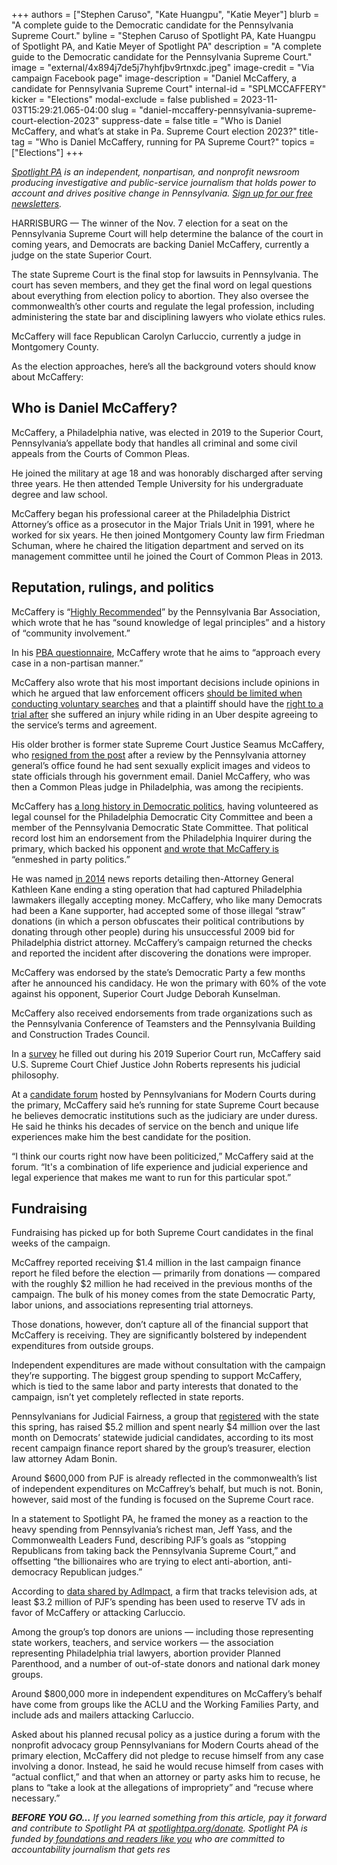 +++
authors = ["Stephen Caruso", "Kate Huangpu", "Katie Meyer"]
blurb = "A complete guide to the Democratic candidate for the Pennsylvania Supreme Court."
byline = "Stephen Caruso of Spotlight PA, Kate Huangpu of Spotlight PA, and Katie Meyer of Spotlight PA"
description = "A complete guide to the Democratic candidate for the Pennsylvania Supreme Court."
image = "external/4x894j7de5j7hyhfjbv9rtnxdc.jpeg"
image-credit = "Via campaign Facebook page"
image-description = "Daniel McCaffery, a candidate for Pennsylvania Supreme Court"
internal-id = "SPLMCCAFFERY"
kicker = "Elections"
modal-exclude = false
published = 2023-11-03T15:29:21.065-04:00
slug = "daniel-mccaffery-pennsylvania-supreme-court-election-2023"
suppress-date = false
title = "Who is Daniel McCaffery, and what’s at stake in Pa. Supreme Court election 2023?"
title-tag = "Who is Daniel McCaffery, running for PA Supreme Court?"
topics = ["Elections"]
+++

<a href="https://www.spotlightpa.org/"><em>Spotlight PA</em></a><em> is an independent, nonpartisan, and nonprofit newsroom producing investigative and public-service journalism that holds power to account and drives positive change in Pennsylvania. </em><a href="https://www.spotlightpa.org/newsletters"><em>Sign up for our free newsletters</em></a><em>.</em>

HARRISBURG — The winner of the Nov. 7 election for a seat on the Pennsylvania Supreme Court will help determine the balance of the court in coming years, and Democrats are backing Daniel McCaffery, currently a judge on the state Superior Court.

The state Supreme Court is the final stop for lawsuits in Pennsylvania. The court has seven members, and they get the final word on legal questions about everything from election policy to abortion. They also oversee the commonwealth’s other courts and regulate the legal profession, including administering the state bar and disciplining lawyers who violate ethics rules.

McCaffery will face Republican Carolyn Carluccio, currently a judge in Montgomery County.

As the election approaches, here’s all the background voters should know about McCaffery:

<script src="https://www.spotlightpa.org/embed.js" async></script><div data-spl-embed-version="1" data-spl-src="https://www.spotlightpa.org/embeds/newsletter/"></div>

## Who is Daniel McCaffery?

McCaffery, a Philadelphia native, was elected in 2019 to the Superior Court, Pennsylvania’s appellate body that handles all criminal and some civil appeals from the Courts of Common Pleas.

He joined the military at age 18 and was honorably discharged after serving three years. He then attended Temple University for his undergraduate degree and law school.

McCaffery began his professional career at the Philadelphia District Attorney’s office as a prosecutor in the Major Trials Unit in 1991, where he worked for six years. He then joined Montgomery County law firm Friedman Schuman, where he chaired the litigation department and served on its management committee until he joined the Court of Common Pleas in 2013.

## Reputation, rulings, and politics

McCaffery is “<a href="https://www.pabar.org/site/For-Lawyers/Committees-Commissions/Judicial-Evaluation/Resources/JEC-Ratings/2023/Supreme-Court">Highly Recommended</a>” by the Pennsylvania Bar Association, which wrote that he has “sound knowledge of legal principles” and a history of “community involvement.”

In his <a href="https://web.archive.org/20230314063935/https://www.pabar.org/public/news%20releases/23jec/DanielMcCafferySupreme.pdf">PBA questionnaire</a>, McCaffery wrote that he aims to “approach every case in a non-partisan manner.”

McCaffery also wrote that his most important decisions include opinions in which he argued that law enforcement officers <a href="https://casetext.com/case/commonwealth-v-anderson-282">should be limited when conducting voluntary searches</a> and that a plaintiff should have the <a href="https://casetext.com/case/chilutti-v-uber-techs-1">right to a trial after</a> she suffered an injury while riding in an Uber despite agreeing to the service’s terms and agreement.

His older brother is former state Supreme Court Justice Seamus McCaffery, who <a href="https://www.pennlive.com/midstate/2014/10/the_fight_over_for_suspended_p.html">resigned from the post</a> after a review by the Pennsylvania attorney general’s office found he had sent sexually explicit images and videos to state officials through his government email. Daniel McCaffery, who was then a Common Pleas judge in Philadelphia, was among the recipients.

McCaffery has <a href="https://judgemccaffery.com/about/">a long history in Democratic politics</a>, having volunteered as legal counsel for the Philadelphia Democratic City Committee and been a member of the Pennsylvania Democratic State Committee. That political record lost him an endorsement from the Philadelphia Inquirer during the primary, which backed his opponent <a href="https://www.inquirer.com/opinion/editorials/deborah-kunselman-carolyn-carluccio-supreme-court-judicial-endorsement-20230512.html">and wrote that McCaffery is</a> “enmeshed in party politics.”

He was named <a href="https://www.inquirer.com/philly/news/20140316_Kane_shut_down_sting_that_snared_Phila__officials.html">in 2014</a> news reports detailing then-Attorney General Kathleen Kane ending a sting operation that had captured Philadelphia lawmakers illegally accepting money. McCaffery, who like many Democrats had been a Kane supporter, had accepted some of those illegal “straw” donations (in which a person obfuscates their political contributions by donating through other people) during his unsuccessful 2009 bid for Philadelphia district attorney. McCaffery’s campaign returned the checks and reported the incident after discovering the donations were improper.

McCaffery was endorsed by the state’s Democratic Party a few months after he announced his candidacy. He won the primary with 60% of the vote against his opponent, Superior Court Judge Deborah Kunselman.

McCaffery also received endorsements from trade organizations such as the Pennsylvania Conference of Teamsters and the Pennsylvania Building and Construction Trades Council.

In a <a href="https://pafamily.org/wp-content/uploads/2019/04/McCaffery_Daniel-Superior-Ct.pdf">survey</a> he filled out during his 2019 Superior Court run, McCaffery said U.S. Supreme Court Chief Justice John Roberts represents his judicial philosophy.

At a <a href="https://www.youtube.com/watch?v=102cYmo_GUM">candidate forum</a> hosted by Pennsylvanians for Modern Courts during the primary, McCaffery said he’s running for state Supreme Court because he believes democratic institutions such as the judiciary are under duress. He said he thinks his decades of service on the bench and unique life experiences make him the best candidate for the position.

“I think our courts right now have been politicized,” McCaffery said at the forum. “It&#39;s a combination of life experience and judicial experience and legal experience that makes me want to run for this particular spot.”

## Fundraising

Fundraising has picked up for both Supreme Court candidates in the final weeks of the campaign.

McCaffrey reported receiving $1.4 million in the last campaign finance report he filed before the election — primarily from donations — compared with the roughly $2 million he had received in the previous months of the campaign. The bulk of his money comes from the state Democratic Party, labor unions, and associations representing trial attorneys.

Those donations, however, don’t capture all of the financial support that McCaffery is receiving. They are significantly bolstered by independent expenditures from outside groups.

Independent expenditures are made without consultation with the campaign they’re supporting. The biggest group spending to support McCaffery, which is tied to the same labor and party interests that donated to the campaign, isn’t yet completely reflected in state reports.

Pennsylvanians for Judicial Fairness, a group that <a href="https://www.pavoterservices.pa.gov/ElectionInfo/CommitteeInfo.aspx?ID=21120">registered</a> with the state this spring, has raised $5.2 million and spent nearly $4 million over the last month on Democrats’ statewide judicial candidates, according to its most recent campaign finance report shared by the group’s treasurer, election law attorney Adam Bonin.

Around $600,000 from PJF is already reflected in the commonwealth’s list of independent expenditures on McCaffrey’s behalf, but much is not. Bonin, however, said most of the funding is focused on the Supreme Court race.

In a statement to Spotlight PA, he framed the money as a reaction to the heavy spending from Pennsylvania’s richest man, Jeff Yass, and the Commonwealth Leaders Fund, describing PJF’s goals as “stopping Republicans from taking back the Pennsylvania Supreme Court,” and offsetting “the billionaires who are trying to elect anti-abortion, anti-democracy Republican judges.”

<script src="https://www.spotlightpa.org/embed.js" async></script><div data-spl-embed-version="1" data-spl-src="https://www.spotlightpa.org/embeds/donate/"></div>

According to <a href="https://x.com/AdImpact_Pol/status/1716903629825905075?s=20">data shared by AdImpact</a>, a firm that tracks television ads, at least $3.2 million of PJF’s spending has been used to reserve TV ads in favor of McCaffery or attacking Carluccio.

Among the group’s top donors are unions — including those representing state workers, teachers, and service workers — the association representing Philadelphia trial lawyers, abortion provider Planned Parenthood, and a number of out-of-state donors and national dark money groups.

Around $800,000 more in independent expenditures on McCaffery’s behalf have come from groups like the ACLU and the Working Families Party, and include ads and mailers attacking Carluccio.

Asked about his planned recusal policy as a justice during a forum with the nonprofit advocacy group Pennsylvanians for Modern Courts ahead of the primary election, McCaffery did not pledge to recuse himself from any case involving a donor. Instead, he said he would recuse himself from cases with “actual conflict,” and that when an attorney or party asks him to recuse, he plans to “take a look at the allegations of impropriety” and “recuse where necessary.”

<strong><em>BEFORE YOU GO…</em></strong><em> If you learned something from this article, pay it forward and contribute to Spotlight PA at </em><a href="http://spotlightpa.org/donate"><em>spotlightpa.org/donate</em></a><em>. Spotlight PA is funded by</em><a href="https://www.spotlightpa.org/support"><em> foundations and readers like you</em></a><em> who are committed to accountability journalism that gets res</em>

